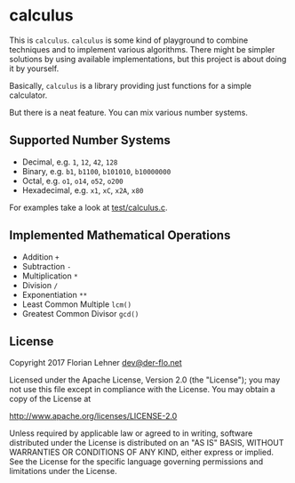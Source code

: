 calculus
========

This is `calculus`. `calculus` is some kind of playground to combine techniques
and to implement various algorithms. There might be simpler solutions by using
available implementations, but this project is about doing it by yourself.

Basically, `calculus` is a library providing just functions for a simple calculator.

But there is a neat feature. You can mix various number systems.

Supported Number Systems
------------------------

* Decimal, e.g. `1`, `12`, `42`, `128`
* Binary, e.g. `b1`, `b1100`, `b101010`, `b10000000`
* Octal, e.g. `o1`, `o14`, `o52`, `o200`
* Hexadecimal, e.g. `x1`, `xC`, `x2A`, `x80`

For examples take a look at [test/calculus.c](../master/test/calculus.c).

Implemented Mathematical Operations
-----------------------------------

* Addition `+`
* Subtraction `-`
* Multiplication `*`
* Division `/`
* Exponentiation `**`
* Least Common Multiple `lcm()`
* Greatest Common Divisor `gcd()`

License
-------

Copyright 2017 Florian Lehner <dev@der-flo.net>

Licensed under the Apache License, Version 2.0 (the "License");
you may not use this file except in compliance with the License.
You may obtain a copy of the License at

  http://www.apache.org/licenses/LICENSE-2.0

Unless required by applicable law or agreed to in writing, software
distributed under the License is distributed on an "AS IS" BASIS,
WITHOUT WARRANTIES OR CONDITIONS OF ANY KIND, either express or implied.
See the License for the specific language governing permissions and
limitations under the License.
